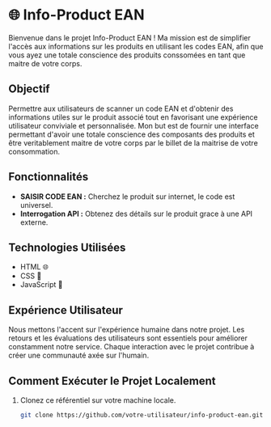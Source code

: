 # 🌐 Info-Product EAN

Bienvenue dans le projet Info-Product EAN ! Ma mission est de simplifier l'accès aux informations sur les produits en utilisant les codes EAN, afin que vous ayez une totale conscience des produits conssomées en tant que maitre de votre corps.

## Objectif

Permettre aux utilisateurs de scanner un code EAN et d'obtenir des informations utiles sur le produit associé tout en favorisant une expérience utilisateur conviviale et personnalisée. 
Mon but est de fournir une interface permettant d'avoir une totale conscience des composants des produits et être veritablement maitre de votre corps par le billet de la maitrise de votre consommation.

## Fonctionnalités

- **SAISIR CODE EAN :** Cherchez le produit sur internet, le code est universel.
- **Interrogation API :** Obtenez des détails sur le produit grace à une API externe.

## Technologies Utilisées

- HTML 🌐
- CSS 🎨
- JavaScript 🚀

## Expérience Utilisateur

Nous mettons l'accent sur l'expérience humaine dans notre projet. Les retours et les évaluations des utilisateurs sont essentiels pour améliorer constamment notre service. Chaque interaction avec le projet contribue à créer une communauté axée sur l'humain.

## Comment Exécuter le Projet Localement

1. Clonez ce référentiel sur votre machine locale.
   ```bash
   git clone https://github.com/votre-utilisateur/info-product-ean.git
